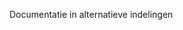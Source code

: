 <Token xmlns:xlink="http://www.w3.org/1999/xlink">Documentatie in alternatieve indelingen</Token>

<!--HONumber=May16_HO1-->


